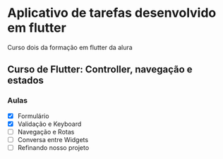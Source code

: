 # Aplicativo de tarefas desenvolvido em flutter

Curso dois da formação em flutter da alura

## Curso de Flutter: Controller, navegação e estados

### Aulas

- [x] Formulário
- [x] Validação e Keyboard
- [ ] Navegação e Rotas
- [ ] Conversa entre Widgets
- [ ] Refinando nosso projeto
